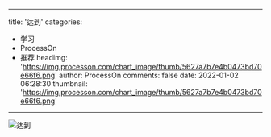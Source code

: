 
---
title: '达到'
categories: 
 - 学习
 - ProcessOn
 - 推荐
headimg: 'https://img.processon.com/chart_image/thumb/5627a7b7e4b0473bd70e66f6.png'
author: ProcessOn
comments: false
date: 2022-01-02 06:28:30
thumbnail: 'https://img.processon.com/chart_image/thumb/5627a7b7e4b0473bd70e66f6.png'
---

<div>   
<img class="thumb" alt="达到" src="https://img.processon.com/chart_image/thumb/5627a7b7e4b0473bd70e66f6.png" referrerpolicy="no-referrer">
<p></p>  
</div>
            